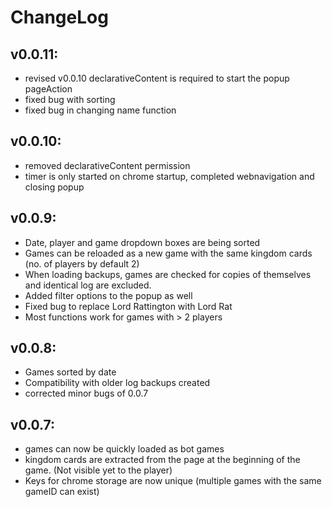 # ChangeLog

## v0.0.11:
 - revised v0.0.10 declarativeContent is required to start the popup pageAction
 - fixed bug with sorting
 - fixed bug in changing name function

## v0.0.10:
 - removed declarativeContent permission
 - timer is only started on chrome startup, completed webnavigation and closing popup

## v0.0.9:
 - Date, player and game dropdown boxes are being sorted
 - Games can be reloaded as a new game with the same kingdom cards (no. of players by default 2)
 - When loading backups, games are checked for copies of themselves and identical log are excluded.
 - Added filter options to the popup as well
 - Fixed bug to replace Lord Rattington with Lord Rat
 - Most functions work for games with > 2 players

## v0.0.8:
 - Games sorted by date
 - Compatibility with older log backups created
 - corrected minor bugs of 0.0.7

## v0.0.7:
 - games can now be quickly loaded as bot games
 - kingdom cards are extracted from the page at the beginning of the game. (Not visible yet to the player)
 - Keys for chrome storage are now unique (multiple games with the same gameID can exist)